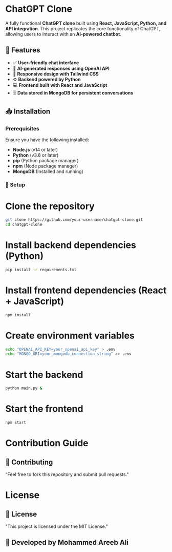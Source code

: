 # ChatGPT Clone  

A fully functional **ChatGPT clone** built using **React, JavaScript, Python, and API integration**. This project replicates the core functionality of ChatGPT, allowing users to interact with an **AI-powered chatbot**.  

## 🚀 Features  
- ✅ **User-friendly chat interface**  
- 🤖 **AI-generated responses using OpenAI API**  
- 📱 **Responsive design with Tailwind CSS**  
- ⚙️ **Backend powered by Python**  
- 💻 **Frontend built with React and JavaScript**  
- 🗄️ **Data stored in MongoDB for persistent conversations**  

## 📥 Installation  

### Prerequisites  
Ensure you have the following installed:  
- **Node.js** (v14 or later)  
- **Python** (v3.8 or later)  
- **pip** (Python package manager)  
- **npm** (Node package manager)  
- **MongoDB** (Installed and running)  

### 🔧 Setup  

# Clone the repository
```sh
git clone https://github.com/your-username/chatgpt-clone.git
cd chatgpt-clone
```
# Install backend dependencies (Python)
```sh
pip install -r requirements.txt
```
# Install frontend dependencies (React + JavaScript)
```sh
npm install
```
# Create environment variables
```sh
echo "OPENAI_API_KEY=your_openai_api_key" > .env
echo "MONGO_URI=your_mongodb_connection_string" >> .env
```
# Start the backend
```sh
python main.py &
```
# Start the frontend
```sh
npm start
```
# Contribution Guide
## 🤝 Contributing
"Feel free to fork this repository and submit pull requests."

# License
## 📜 License
"This project is licensed under the MIT License."
## 🚀 Developed by Mohammed Areeb Ali
